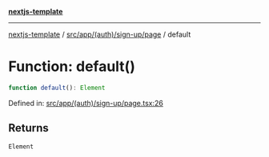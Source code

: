 [**nextjs-template**](../../../../../../README.md)

---

[nextjs-template](../../../../../../README.md) / [src/app/(auth)/sign-up/page](../README.md) / default

# Function: default()

```ts
function default(): Element
```

Defined in: [src/app/(auth)/sign-up/page.tsx:26](<https://github.com/Its-Satyajit/nextjs-template/blob/a020f2e64682696d16eea8be5c54d400aa09764e/src/app/(auth)/sign-up/page.tsx#L26>)

## Returns

`Element`
